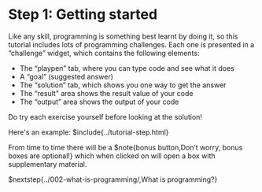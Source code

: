 # Step 1: Getting started

Like any skill, programming is something best learnt by doing it, so this tutorial includes lots of programming challenges. Each one is presented in a “challenge” widget, which contains the following elements:

* The “playpen” tab, where you can type code and see what it does
* A “goal” (suggested answer)
* The “solution” tab, which shows you one way to get the answer
* The “result" area shows the result value of your code
* The “output” area shows the output of your code

Do try each exercise yourself before looking at the solution!

Here's an example:
$include{../tutorial-step.html}

From time to time there will be a $note{bonus button,Don’t worry\, bonus boxes are optional!} which when clicked on will open a box with supplementary material.

$nextstep{../002-what-is-programming/,What is programming?}
<script src="/tutorial.bundle.js"></script>
